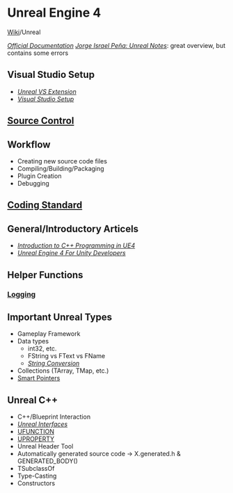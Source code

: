 # Unreal Engine 4
[Wiki](../readme.md)/Unreal

[_Official Documentation_](https://docs.unrealengine.com/latest/INT/)
[_Jorge Israel Peña: Unreal Notes_](https://www.blaenkdenum.com/notes/unreal-engine): great overview, but contains some errors

## Visual Studio Setup
* [_Unreal VS Extension_](https://docs.unrealengine.com/latest/INT/Programming/Development/VisualStudioSetup/UnrealVS/)
* [_Visual Studio Setup_](https://docs.unrealengine.com/latest/INT/Programming/Development/VisualStudioSetup/)

## [Source Control](source-control.md)

## Workflow
* Creating new source code files
* Compiling/Building/Packaging
* Plugin Creation
* Debugging

## [Coding Standard](coding-standard.md)

## General/Introductory Articels
* [_Introduction to C++ Programming in UE4_](https://docs.unrealengine.com/latest/INT/Programming/Introduction/index.html)
* [_Unreal Engine 4 For Unity Developers_](https://docs.unrealengine.com/latest/INT/GettingStarted/FromUnity/)

## Helper Functions

### [Logging](logging.md)

## Important Unreal Types
* Gameplay Framework
* Data types
	* int32, etc.
	* FString vs FText vs FName
	* [_String Conversion_](https://wiki.unrealengine.com/String_Conversions:_FString_to_FName,_FString_to_Int32,_Float_to_FString)
* Collections (TArray, TMap, etc.)
* [Smart Pointers](smart-pointers.md)

## Unreal C++
* C++/Blueprint Interaction 
* [_Unreal Interfaces_](https://wiki.unrealengine.com/Interfaces_in_C%2B%2B)
* [UFUNCTION](functions.md)
* [UPROPERTY](properties.md)
* Unreal Header Tool
* Automatically generated source code -> X.generated.h & GENERATED_BODY()
* TSubclassOf<T>
* Type-Casting
* Constructors
